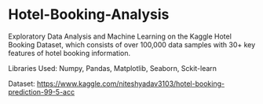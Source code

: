# Hotel-Booking-Analysis
Exploratory Data Analysis and Machine Learning on the Kaggle Hotel Booking Dataset, which consists of over 100,000 data samples with 30+ key features of hotel booking information. 

Libraries Used: Numpy, Pandas, Matplotlib, Seaborn, Sckit-learn

Dataset: https://www.kaggle.com/niteshyadav3103/hotel-booking-prediction-99-5-acc

